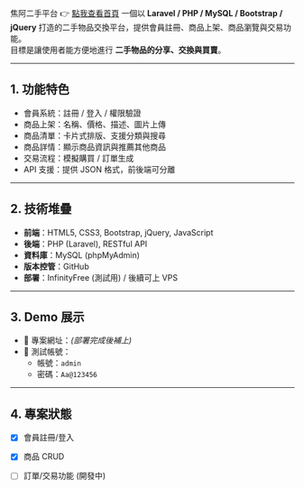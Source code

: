 焦阿二手平台
👉 [點我查看首頁](https://npc-987.github.io/jiao-a-platform/)
一個以 **Laravel / PHP / MySQL / Bootstrap / jQuery** 打造的二手物品交換平台，提供會員註冊、商品上架、商品瀏覽與交易功能。  
目標是讓使用者能方便地進行 **二手物品的分享、交換與買賣**。  

---

## 1. 功能特色
- 會員系統：註冊 / 登入 / 權限驗證
- 商品上架：名稱、價格、描述、圖片上傳
- 商品清單：卡片式排版、支援分類與搜尋
- 商品詳情：顯示商品資訊與推薦其他商品
- 交易流程：模擬購買 / 訂單生成
- API 支援：提供 JSON 格式，前後端可分離

---

## 2. 技術堆疊
- **前端**：HTML5, CSS3, Bootstrap, jQuery, JavaScript
- **後端**：PHP (Laravel), RESTful API
- **資料庫**：MySQL (phpMyAdmin)
- **版本控管**：GitHub
- **部署**：InfinityFree (測試用) / 後續可上 VPS

---

## 3. Demo 展示
- 📌 專案網址：*(部署完成後補上)*
- 📌 測試帳號：
  - 帳號：`admin`
  - 密碼：`Aa@123456`

---

## 4. 專案狀態
- [x] 會員註冊/登入
- [x] 商品 CRUD
- [ ] 訂單/交易功能 (開發中)

